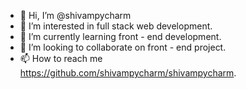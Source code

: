 - 👋 Hi, I’m @shivampycharm
- 👀 I’m interested in full stack web development.
- 🌱 I’m currently learning  front - end development.
- 💞️ I’m looking to collaborate on  front - end project.
- 📫 How to reach me https://github.com/shivampycharm/shivampycharm.

<!---
shivampycharm/shivampycharm is a ✨ special ✨ repository because its `README.md` (this file) appears on your GitHub profile.
You can click the Preview link to take a look at your changes.
--->
